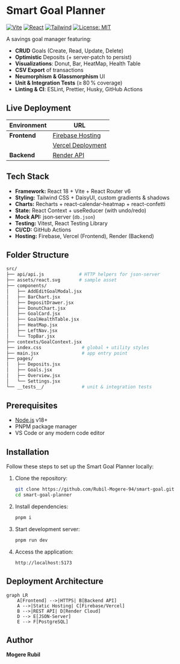 # Smart Goal Planner

[![Vite](https://img.shields.io/badge/Vite-4.5.14-blue)]() 
[![React](https://img.shields.io/badge/React-18.3.1-blue)]() 
[![Tailwind](https://img.shields.io/badge/TailwindCSS-3.4.17-green)]() 
[![License: MIT](https://img.shields.io/badge/License-MIT-yellow.svg)](https://opensource.org/licenses/MIT)

A  savings goal manager featuring:

- **CRUD** Goals (Create, Read, Update, Delete)  
- **Optimistic** Deposits (+ server‑patch to persist)  
- **Visualizations**: Donut, Bar, HeatMap, Health Table  
- **CSV Export** of transactions  
- **Neumorphism & Glassmorphism** UI  
- **Unit & Integration Tests** (≥ 80 % coverage)  
- **Linting & CI**: ESLint, Prettier, Husky, GitHub Actions  

##  Live Deployment

| Environment  | URL                                 |
|--------------|-------------------------------------|
| **Frontend** | [Firebase Hosting](https://smart-goals-4moghe.web.app/) |
|              | [Vercel Deployment](https://smart-goal-theta.vercel.app/) |
| **Backend**  | [Render API](https://smart-backend-vvbe.onrender.com/) |

##  Tech Stack

- **Framework:** React 18 + Vite + React Router v6  
- **Styling:** Tailwind CSS + DaisyUI, custom gradients & shadows  
- **Charts:** Recharts + react-calendar-heatmap + react-confetti  
- **State:** React Context + useReducer (with undo/redo)  
- **Mock API:** json‑server (`db.json`)  
- **Testing:** Vitest, React Testing Library  
- **CI/CD:** GitHub Actions  
- **Hosting:** Firebase, Vercel (Frontend), Render (Backend)  

## Folder Structure

```bash
src/
├── api/api.js             # HTTP helpers for json-server
├── assets/react.svg       # sample asset
├── components/
│   ├── AddEditGoalModal.jsx
│   ├── BarChart.jsx
│   ├── DepositDrawer.jsx
│   ├── DonutChart.jsx
│   ├── GoalCard.jsx
│   ├── GoalHealthTable.jsx
│   ├── HeatMap.jsx
│   ├── LeftNav.jsx
│   └── TopBar.jsx
├── contexts/GoalContext.jsx
├── index.css               # global + utility styles
├── main.jsx                # app entry point
├── pages/
│   ├── Deposits.jsx
│   ├── Goals.jsx
│   ├── Overview.jsx
│   └── Settings.jsx
└── __tests__/              # unit & integration tests
```

##  Prerequisites

- [Node.js](https://nodejs.org/) v18+  
- PNPM package manager  
- VS Code or any modern code editor  

##  Installation

Follow these steps to set up the Smart Goal Planner locally:

1. Clone the repository:
   ```bash
   git clone https://github.com/Rubil-Mogere-94/smart-goal.git
   cd smart-goal-planner
   ```

2. Install dependencies:
   ```bash
   pnpm i
   ```

3. Start development server:
   ```bash
   pnpm run dev
   ```

4. Access the application:
   ```
   http://localhost:5173
   ```

##  Deployment Architecture

```mermaid
graph LR
    A[Frontend] -->|HTTPS| B[Backend API]
    A -->|Static Hosting| C[Firebase/Vercel]
    B -->|REST API| D[Render Cloud]
    D --> E[JSON-Server]
    E --> F[PostgreSQL]
```

##  Author

**Mogere Rubil**
